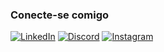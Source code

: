 ### Conecte-se comigo 
[![LinkedIn](https://img.shields.io/badge/LinkedIn-000?style=for-the-badge&logo=linkedin&logoColor=purple)](https://www.linkedin.com/in/jaqueline-vieira-153646207/)
[![Discord](https://img.shields.io/badge/Discord-000?style=for-the-badge&logo=discord&logoColor=purple)](https://discord.com/channels/@viejaq/)
[![Instagram](https://img.shields.io/badge/Instagram-000?style=for-the-badge&logo=instagram&logoColor=purple)](https://www.instagram.com/vie.jaq/)


